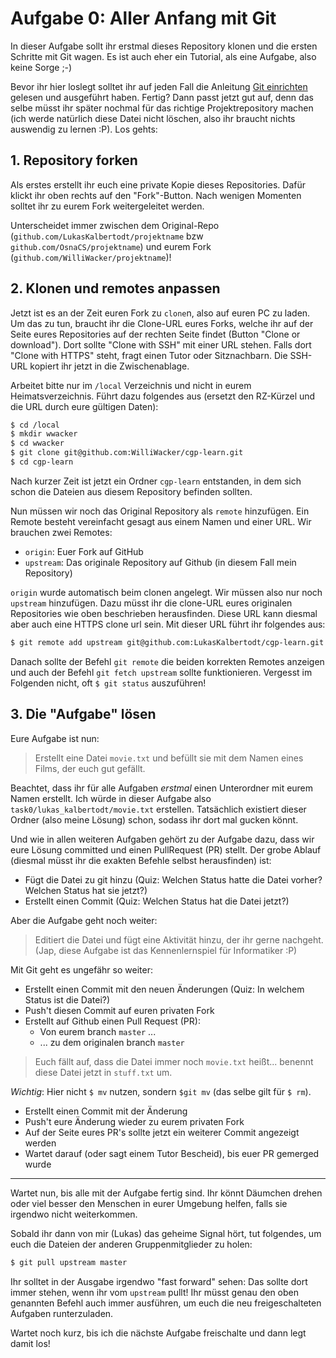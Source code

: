 Aufgabe 0: Aller Anfang mit Git
===============================

In dieser Aufgabe sollt ihr erstmal dieses Repository klonen und die ersten Schritte mit Git wagen. Es ist auch eher ein Tutorial, als eine Aufgabe, also keine Sorge ;-)

Bevor ihr hier loslegt solltet ihr auf jeden Fall die Anleitung [Git einrichten](https://github.com/OsnaCS/cgp-2016/wiki/Git-einrichten) gelesen und ausgeführt haben. Fertig? Dann passt jetzt gut auf, denn das selbe müsst ihr später nochmal für das richtige Projektrepository machen (ich werde natürlich diese Datei nicht löschen, also ihr braucht nichts auswendig zu lernen :P). Los gehts:


## 1. Repository forken
Als erstes erstellt ihr euch eine private Kopie dieses Repositories. Dafür klickt ihr oben rechts auf den "Fork"-Button. Nach wenigen Momenten solltet ihr zu eurem Fork weitergeleitet werden.

Unterscheidet immer zwischen dem Original-Repo (`github.com/LukasKalbertodt/projektname` bzw `github.com/OsnaCS/projektname`)  und eurem Fork (`github.com/WilliWacker/projektname`)!

## 2. Klonen und remotes anpassen
Jetzt ist es an der Zeit euren Fork zu `clone`n, also auf euren PC zu laden. Um das zu tun, braucht ihr die Clone-URL eures Forks, welche ihr auf der Seite eures Repositories auf der rechten Seite findet (Button "Clone or download"). Dort sollte "Clone with SSH" mit einer URL stehen. Falls dort "Clone with HTTPS" steht, fragt einen Tutor oder Sitznachbarn. Die SSH-URL kopiert ihr jetzt in die Zwischenablage.

Arbeitet bitte nur im `/local` Verzeichnis und nicht in eurem Heimatsverzeichnis. Führt dazu folgendes aus (ersetzt den RZ-Kürzel und die URL durch eure gültigen Daten):
``` bash
$ cd /local
$ mkdir wwacker
$ cd wwacker
$ git clone git@github.com:WilliWacker/cgp-learn.git
$ cd cgp-learn
```
Nach kurzer Zeit ist jetzt ein Ordner `cgp-learn` entstanden, in dem sich schon die Dateien aus diesem Repository befinden sollten.

Nun müssen wir noch das Original Repository als `remote` hinzufügen. Ein Remote besteht vereinfacht gesagt aus einem Namen und einer URL. Wir brauchen zwei Remotes:
- `origin`: Euer Fork auf GitHub
- `upstream`: Das originale Repository auf Github (in diesem Fall mein Repository)

`origin` wurde automatisch beim clonen angelegt. Wir müssen also nur noch `upstream` hinzufügen. Dazu müsst ihr die clone-URL eures originalen Repositories wie oben beschrieben herausfinden. Diese URL kann diesmal aber auch eine HTTPS clone url sein. Mit dieser URL führt ihr folgendes aus:
``` bash
$ git remote add upstream git@github.com:LukasKalbertodt/cgp-learn.git
```
Danach sollte der Befehl `git remote` die beiden korrekten Remotes anzeigen und auch der Befehl `git fetch upstream` sollte funktionieren. Vergesst im Folgenden nicht, oft `$ git status` auszuführen!


## 3. Die "Aufgabe" lösen
Eure Aufgabe ist nun:

> Erstellt eine Datei `movie.txt` und befüllt sie mit dem Namen eines Films, der euch gut gefällt.

Beachtet, dass ihr für alle Aufgaben *erstmal* einen Unterordner mit eurem Namen erstellt. Ich würde in dieser Aufgabe also `task0/lukas_kalbertodt/movie.txt` erstellen. Tatsächlich existiert dieser Ordner (also meine Lösung) schon, sodass ihr dort mal gucken könnt.

Und wie in allen weiteren Aufgaben gehört zu der Aufgabe dazu, dass wir eure Lösung committed und einen PullRequest (PR) stellt. Der grobe Ablauf (diesmal müsst ihr die exakten Befehle selbst herausfinden) ist:

- Fügt die Datei zu git hinzu (Quiz: Welchen Status hatte die Datei vorher? Welchen Status hat sie jetzt?)
- Erstellt einen Commit (Quiz: Welchen Status hat die Datei jetzt?)

Aber die Aufgabe geht noch weiter:

> Editiert die Datei und fügt eine Aktivität hinzu, der ihr gerne nachgeht. (Jap, diese Aufgabe ist das Kennenlernspiel für Informatiker :P)

Mit Git geht es ungefähr so weiter:

- Erstellt einen Commit mit den neuen Änderungen (Quiz: In welchem Status ist die Datei?)
- Push't diesen Commit auf euren privaten Fork
- Erstellt auf Github einen Pull Request (PR):
  - Von eurem branch `master` ...
  - ... zu dem originalen branch `master`

> Euch fällt auf, dass die Datei immer noch `movie.txt` heißt... benennt diese Datei jetzt in `stuff.txt` um.

*Wichtig*: Hier nicht `$ mv` nutzen, sondern `$git mv` (das selbe gilt für `$ rm`).

- Erstellt einen Commit mit der Änderung
- Push't eure Änderung wieder zu eurem privaten Fork
- Auf der Seite eures PR's sollte jetzt ein weiterer Commit angezeigt werden
- Wartet darauf (oder sagt einem Tutor Bescheid), bis euer PR gemerged wurde

-----------------

Wartet nun, bis alle mit der Aufgabe fertig sind. Ihr könnt Däumchen drehen oder viel besser den Menschen in eurer Umgebung helfen, falls sie irgendwo nicht weiterkommen.

Sobald ihr dann von mir (Lukas) das geheime Signal hört, tut folgendes, um euch die Dateien der anderen Gruppenmitglieder zu holen:

```bash
$ git pull upstream master
```

Ihr solltet in der Ausgabe irgendwo "fast forward" sehen: Das sollte dort immer stehen, wenn ihr vom `upstream` pullt! Ihr müsst genau den oben genannten Befehl auch immer ausführen, um euch die neu freigeschalteten Aufgaben runterzuladen.

Wartet noch kurz, bis ich die nächste Aufgabe freischalte und dann legt damit los!

